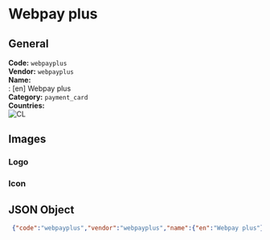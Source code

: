 # Webpay plus 
## General 
**Code:** `webpayplus`  
**Vendor:** `webpayplus`  
**Name:**  
:	[en] Webpay plus  
**Category:** `payment_card`  
**Countries:**  
![CL](https://cdnjs.cloudflare.com/ajax/libs/flag-icon-css/3.3.0/flags/4x3/CL.svg#w24)  
 
## Images 
### Logo 
### Icon 
## JSON Object 
```json
 {"code":"webpayplus","vendor":"webpayplus","name":{"en":"Webpay plus"},"description":null,"countries":["CL"],"category":"payment_card"}```  
